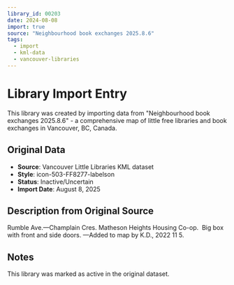 ```yaml
---
library_id: 00203
date: 2024-08-08
import: true
source: "Neighbourhood book exchanges 2025.8.6"
tags:
  - import
  - kml-data
  - vancouver-libraries
---
```


# Library Import Entry

This library was created by importing data from "Neighbourhood book exchanges 2025.8.6" - a comprehensive map of little free libraries and book exchanges in Vancouver, BC, Canada.

## Original Data

- **Source**: Vancouver Little Libraries KML dataset
- **Style**: icon-503-FF8277-labelson
- **Status**: Inactive/Uncertain
- **Import Date**: August 8, 2025

## Description from Original Source

Rumble Ave.—Champlain Cres.
Matheson Heights Housing Co-op.  
Big box with front and side doors.
—Added to map by K.D., 2022 11 5.



## Notes

This library was marked as active in the original dataset.
